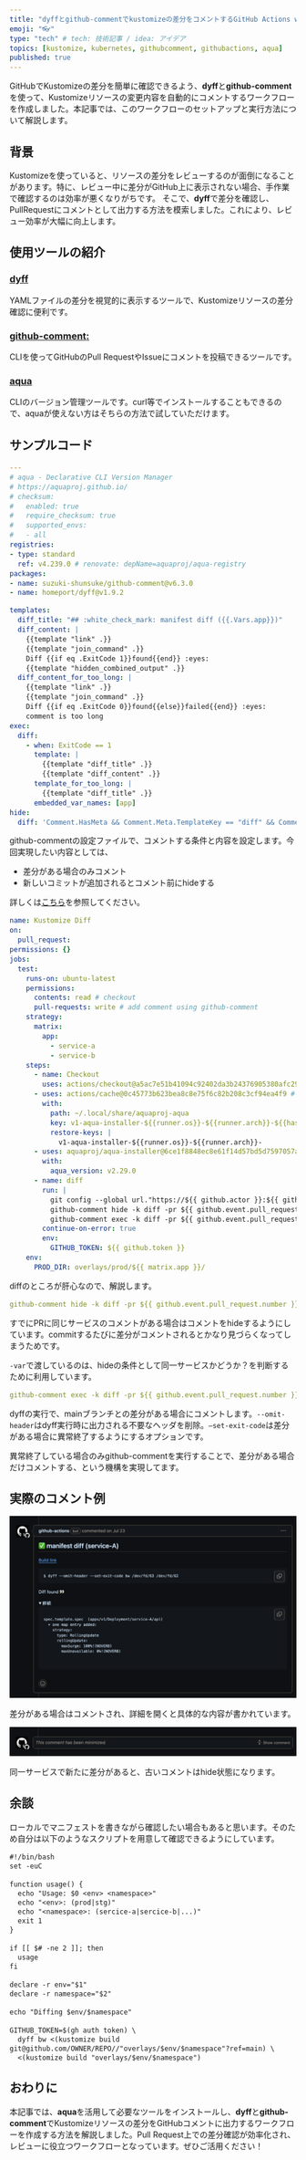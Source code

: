 ```yaml
---
title: "dyffとgithub-commentでkustomizeの差分をコメントするGitHub Actions workflowを作成しました"
emoji: "👓"
type: "tech" # tech: 技術記事 / idea: アイデア
topics: [kustomize, kubernetes, githubcomment, githubactions, aqua]
published: true
---
```


GitHubでKustomizeの差分を簡単に確認できるよう、**dyff**と**github-comment**を使って、Kustomizeリソースの変更内容を自動的にコメントするワークフローを作成しました。本記事では、このワークフローのセットアップと実行方法について解説します。

## 背景

Kustomizeを使っていると、リソースの差分をレビューするのが面倒になることがあります。特に、レビュー中に差分がGitHub上に表示されない場合、手作業で確認するのは効率が悪くなりがちです。
そこで、**dyff**で差分を確認し、PullRequestにコメントとして出力する方法を模索しました。これにより、レビュー効率が大幅に向上します。

## 使用ツールの紹介

### [**dyff**](https://github.com/homeport/dyff)

YAMLファイルの差分を視覚的に表示するツールで、Kustomizeリソースの差分確認に便利です。

### [**github-comment**:](https://github.com/suzuki-shunsuke/github-comment)

CLIを使ってGitHubのPull RequestやIssueにコメントを投稿できるツールです。

### [**aqua**](https://github.com/aquaproj/aqua)

CLIのバージョン管理ツールです。curl等でインストールすることもできるので、aquaが使えない方はそちらの方法で試していただけます。

## サンプルコード

```yaml:aqua.yaml
---
# aqua - Declarative CLI Version Manager
# https://aquaproj.github.io/
# checksum:
#   enabled: true
#   require_checksum: true
#   supported_envs:
#   - all
registries:
- type: standard
  ref: v4.239.0 # renovate: depName=aquaproj/aqua-registry
packages:
- name: suzuki-shunsuke/github-comment@v6.3.0
- name: homeport/dyff@v1.9.2
```

```yaml:.github/.github-comment.yaml
templates:
  diff_title: "## :white_check_mark: manifest diff ({{.Vars.app}})"
  diff_content: |
    {{template "link" .}}
    {{template "join_command" .}}
    Diff {{if eq .ExitCode 1}}found{{end}} :eyes:
    {{template "hidden_combined_output" .}}
  diff_content_for_too_long: |
    {{template "link" .}}
    {{template "join_command" .}}
    Diff {{if eq .ExitCode 0}}found{{else}}failed{{end}} :eyes:
    comment is too long
exec:
  diff:
    - when: ExitCode == 1
      template: |
        {{template "diff_title" .}}
        {{template "diff_content" .}}
      template_for_too_long: |
        {{template "diff_title" .}}
      embedded_var_names: [app]
hide:
  diff: 'Comment.HasMeta && Comment.Meta.TemplateKey == "diff" && Comment.Meta.Vars.app == Vars.app'
```

github-commentの設定ファイルで、コメントする条件と内容を設定します。今回実現したい内容としては、

- 差分がある場合のみコメント
- 新しいコミットが追加されるとコメント前にhideする

詳しくは[こちら](https://suzuki-shunsuke.github.io/github-comment/config)を参照してください。

```yaml:.github/workflows/kustomize_diff.yaml
name: Kustomize Diff
on:
  pull_request:
permissions: {}
jobs:
  test:
    runs-on: ubuntu-latest
    permissions:
      contents: read # checkout
      pull-requests: write # add comment using github-comment
    strategy:
      matrix:
        app:
          - service-a
          - service-b
    steps:
      - name: Checkout
        uses: actions/checkout@a5ac7e51b41094c92402da3b24376905380afc29 #v4.1.6
      - uses: actions/cache@0c45773b623bea8c8e75f6c82b208c3cf94ea4f9 # v4.0.2
        with:
          path: ~/.local/share/aquaproj-aqua
          key: v1-aqua-installer-${{runner.os}}-${{runner.arch}}-${{hashFiles('aqua.yaml')}}
          restore-keys: |
            v1-aqua-installer-${{runner.os}}-${{runner.arch}}-
      - uses: aquaproj/aqua-installer@6ce1f8848ec8e61f14d57bd5d7597057a6dd187c # v3.0.1
        with:
          aqua_version: v2.29.0
      - name: diff
        run: |
          git config --global url."https://${{ github.actor }}:${{ github.token }}@github.com".insteadOf ${{ github.server_url }}
          github-comment hide -k diff -pr ${{ github.event.pull_request.number }} --config .github/.github-comment.yaml -var 'app:${{ matrix.app }}'
          github-comment exec -k diff -pr ${{ github.event.pull_request.number }} --config .github/.github-comment.yaml -var 'app:${{ matrix.app }}' -- dyff --omit-header --set-exit-code bw <(kustomize build ${{ github.server_url }}/${{ github.repository }}//${{ env.PROD_DIR }}?ref=main) <(kustomize build ${{ env.PROD_DIR }})
        continue-on-error: true
        env:
          GITHUB_TOKEN: ${{ github.token }}
    env:
      PROD_DIR: overlays/prod/${{ matrix.app }}/
```

diffのところが肝心なので、解説します。

```yaml
github-comment hide -k diff -pr ${{ github.event.pull_request.number }} --config .github/.github-comment.yaml -var 'app:${{ matrix.app }}'
```

すでにPRに同じサービスのコメントがある場合はコメントをhideするようにしています。commitするたびに差分がコメントされるとかなり見づらくなってしまうためです。

`-var`で渡しているのは、hideの条件として同一サービスかどうか？を判断するために利用しています。

```yaml
github-comment exec -k diff -pr ${{ github.event.pull_request.number }} --config .github/.github-comment.yaml -var 'app:${{ matrix.app }}' -- dyff --omit-header --set-exit-code bw <(kustomize build ${{ github.server_url }}/${{ github.repository }}//${{ env.PROD_DIR }}?ref=main) <(kustomize build ${{ env.PROD_DIR }})
```

dyffの実行で、mainブランチとの差分がある場合にコメントします。`--omit-header`はdyff実行時に出力される不要なヘッダを削除。`—set-exit-code`は差分がある場合に異常終了するようにするオプションです。

異常終了している場合のみgithub-commentを実行することで、差分がある場合だけコメントする、という機構を実現してます。

## 実際のコメント例

![](/images/20241101-kustomize-diff/comment.png)

差分がある場合はコメントされ、詳細を開くと具体的な内容が書かれています。

![](/images/20241101-kustomize-diff/hide.png)

同一サービスで新たに差分があると、古いコメントはhide状態になります。

## 余談

ローカルでマニフェストを書きながら確認したい場合もあると思います。そのため自分は以下のようなスクリプトを用意して確認できるようにしています。

```shell
#!/bin/bash
set -euC

function usage() {
  echo "Usage: $0 <env> <namespace>"
  echo "<env>: (prod|stg)"
  echo "<namespace>: (sercice-a|sercice-b|...)"
  exit 1
}

if [[ $# -ne 2 ]]; then
  usage
fi

declare -r env="$1"
declare -r namespace="$2"

echo "Diffing $env/$namespace"

GITHUB_TOKEN=$(gh auth token) \
  dyff bw <(kustomize build git@github.com/OWNER/REPO//"overlays/$env/$namespace"?ref=main) \
  <(kustomize build "overlays/$env/$namespace")
```

## おわりに

本記事では、**aqua**を活用して必要なツールをインストールし、**dyff**と**github-comment**でKustomizeリソースの差分をGitHubコメントに出力するワークフローを作成する方法を解説しました。Pull
Request上での差分確認が効率化され、レビューに役立つワークフローとなっています。ぜひご活用ください！
